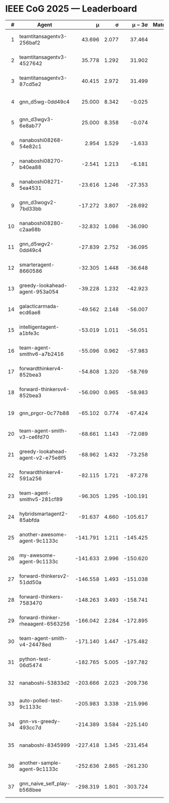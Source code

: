 # IEEE CoG 2025 — Leaderboard

| # | Agent | μ | σ | μ − 3σ | Matches | Updated |
|---:|---|---:|---:|---:|---:|---|
| 1 | teamtitansagentv3-256baf2 | 43.696 | 2.077 | 37.464 | 480 | 2025-08-28 17:21 |
| 2 | teamtitansagentv3-4527642 | 35.778 | 1.292 | 31.902 | 640 | 2025-08-28 17:21 |
| 3 | teamtitansagentv3-87cd5e2 | 40.415 | 2.972 | 31.499 | 720 | 2025-08-28 17:21 |
| 4 | gnn_d5wg-0dd49c4 | 25.000 | 8.342 | -0.025 | 20 | 2025-08-28 17:21 |
| 5 | gnn_d3wgv3-6e8ab77 | 25.000 | 8.358 | -0.074 | 60 | 2025-08-28 17:21 |
| 6 | nanaboshi08268-54e82c1 | 2.954 | 1.529 | -1.633 | 680 | 2025-08-28 17:21 |
| 7 | nanaboshi08270-b40ea88 | -2.541 | 1.213 | -6.181 | 780 | 2025-08-28 17:21 |
| 8 | nanaboshi08271-5ea4531 | -23.616 | 1.246 | -27.353 | 920 | 2025-08-28 17:21 |
| 9 | gnn_d3wogv2-7bd33bb | -17.272 | 3.807 | -28.692 | 28 | 2025-08-28 17:21 |
| 10 | nanaboshi08280-c2aa68b | -32.832 | 1.086 | -36.090 | 900 | 2025-08-28 17:21 |
| 11 | gnn_d5wgv2-0dd49c4 | -27.839 | 2.752 | -36.095 | 20 | 2025-08-28 17:21 |
| 12 | smarteragent-8660586 | -32.305 | 1.448 | -36.648 | 684 | 2025-08-28 17:21 |
| 13 | greedy-lookahead-agent-953a054 | -39.228 | 1.232 | -42.923 | 724 | 2025-08-28 17:21 |
| 14 | galacticarmada-ecd6ae8 | -49.562 | 2.148 | -56.007 | 680 | 2025-08-28 17:21 |
| 15 | intelligentagent-a1bfe3c | -53.019 | 1.011 | -56.051 | 560 | 2025-08-28 17:21 |
| 16 | team-agent-smithv6-a7b2416 | -55.096 | 0.962 | -57.983 | 840 | 2025-08-28 17:21 |
| 17 | forwardthinkerv4-852bea3 | -54.808 | 1.320 | -58.769 | 558 | 2025-08-28 17:21 |
| 18 | forward-thinkersv4-852bea3 | -56.090 | 0.965 | -58.983 | 480 | 2025-08-28 17:21 |
| 19 | gnn_prgcr-0c77b88 | -65.102 | 0.774 | -67.424 | 540 | 2025-08-28 17:21 |
| 20 | team-agent-smith-v3-ce6fd70 | -68.661 | 1.143 | -72.089 | 758 | 2025-08-28 17:21 |
| 21 | greedy-lookahead-agent-v2-e75e8f5 | -68.962 | 1.432 | -73.258 | 704 | 2025-08-28 17:21 |
| 22 | forwardthinkerv4-591a256 | -82.115 | 1.721 | -87.278 | 770 | 2025-08-28 17:21 |
| 23 | team-agent-smithv5-281cf89 | -96.305 | 1.295 | -100.191 | 580 | 2025-08-28 17:21 |
| 24 | hybridsmartagent2-85abfda | -91.637 | 4.660 | -105.617 | 728 | 2025-08-28 17:21 |
| 25 | another-awesome-agent-9c1133c | -141.791 | 1.211 | -145.425 | 580 | 2025-08-28 17:21 |
| 26 | my-awesome-agent-9c1133c | -141.633 | 2.996 | -150.620 | 620 | 2025-08-28 17:21 |
| 27 | forward-thinkersv2-51dd50a | -146.558 | 1.493 | -151.038 | 704 | 2025-08-28 17:21 |
| 28 | forward-thinkers-7583470 | -148.263 | 3.493 | -158.741 | 580 | 2025-08-28 17:21 |
| 29 | forward-thinker-rheaagent-6563256 | -166.042 | 2.284 | -172.895 | 764 | 2025-08-28 17:21 |
| 30 | team-agent-smith-v4-24478ed | -171.140 | 1.447 | -175.482 | 678 | 2025-08-28 17:21 |
| 31 | python-test-06d5474 | -182.765 | 5.005 | -197.782 | 560 | 2025-08-28 17:21 |
| 32 | nanaboshi-53833d2 | -203.666 | 2.023 | -209.736 | 680 | 2025-08-28 17:21 |
| 33 | auto-polled-test-9c1133c | -205.983 | 3.338 | -215.996 | 760 | 2025-08-28 17:21 |
| 34 | gnn-vs-greedy-493cc7d | -214.389 | 3.584 | -225.140 | 540 | 2025-08-28 17:21 |
| 35 | nanaboshi-8345999 | -227.418 | 1.345 | -231.454 | 640 | 2025-08-28 17:21 |
| 36 | another-sample-agent-9c1133c | -252.636 | 2.865 | -261.230 | 720 | 2025-08-28 17:21 |
| 37 | gnn_naive_self_play-b568bee | -298.319 | 1.801 | -303.724 | 420 | 2025-08-28 17:21 |
